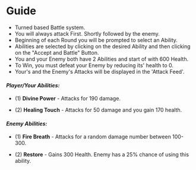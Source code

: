 # Guide
* Turned based Battle system.
* You will always attack First. Shortly followed by the enemy.
* Beginning of each Round you will be prompted to select an Ability.
* Abilities are selected by clicking on the desired Ability and then clicking on the "Accept and Battle" Button.
* You and your Enemy both have 2 Abilities and start of with 600 Health.
* To Win, you must defeat your Enemy by reducing its' health to 0.
* Your's and the Enemy's Attacks will be displayed in the 'Attack Feed'.

#### *Player/Your Abilities:*
* (1) **Divine Power** - Attacks for 190 damage.

* (2) **Healing Touch** - Attacks for 50 damage and you gain 170 health.

#### *Enemy Abilities:*
* (1) **Fire Breath** - Attacks for a random damage number between 100-300.

* (2) **Restore** - Gains 300 Health. Enemy has a 25% chance of using this ability.
